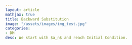 ```yaml
---
layout: article
mathjax: true
title: Backward Substitution
image: "/assets/images/img_test.jpg"
categories:
- DM
desc: We start with $a_n$ and reach Initial Condition.
































































































































































































































































































































































 
imagealt: 
---
```


We start with $a_n$ and reach [Initial Condition]({% post_url 2020-06-24-initial-condition %}).
































































































































































































































































































































































